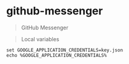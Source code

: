# github-messenger

> GitHub Messenger

> Local variables
```
set GOOGLE_APPLICATION_CREDENTIALS=key.json
echo %GOOGLE_APPLICATION_CREDENTIALS%
```
